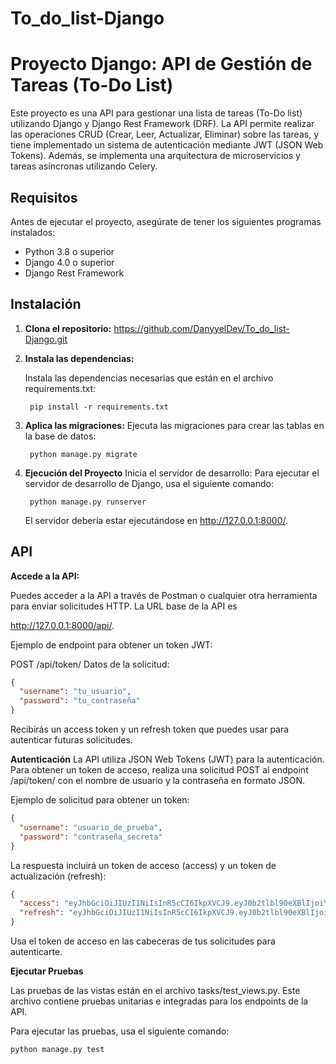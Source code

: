 # To_do_list-Django
# Proyecto Django: API de Gestión de Tareas (To-Do List)

Este proyecto es una API para gestionar una lista de tareas (To-Do list) utilizando Django y Django Rest Framework (DRF). La API permite realizar las operaciones CRUD (Crear, Leer, Actualizar, Eliminar) sobre las tareas, y tiene implementado un sistema de autenticación mediante JWT (JSON Web Tokens). Además, se implementa una arquitectura de microservicios y tareas asíncronas utilizando Celery.

## Requisitos

Antes de ejecutar el proyecto, asegúrate de tener los siguientes programas instalados:

- Python 3.8 o superior
- Django 4.0 o superior
- Django Rest Framework

## Instalación

1. **Clona el repositorio:** 
https://github.com/DanyyelDev/To_do_list-Django.git

2. **Instala las dependencias:**

    Instala las dependencias necesarias que están en el archivo requirements.txt:
        
        pip install -r requirements.txt

3. **Aplica las migraciones:**
    Ejecuta las migraciones para crear las tablas en la base de datos:
        
        python manage.py migrate

3. **Ejecución del Proyecto**
    Inicia el servidor de desarrollo:
    Para ejecutar el servidor de desarrollo de Django, usa el siguiente comando:
        
        python manage.py runserver
    El servidor debería estar ejecutándose en http://127.0.0.1:8000/.


## API
**Accede a la API:**

Puedes acceder a la API a través de Postman o cualquier otra herramienta para enviar solicitudes HTTP. La URL base de la API es 

http://127.0.0.1:8000/api/.

Ejemplo de endpoint para obtener un token JWT:

POST /api/token/
Datos de la solicitud:

```json
{
  "username": "tu_usuario",
  "password": "tu_contraseña"
}
```

Recibirás un access token y un refresh token que puedes usar para autenticar futuras solicitudes.



**Autenticación**
La API utiliza JSON Web Tokens (JWT) para la autenticación. Para obtener un token de acceso, realiza una solicitud POST al endpoint /api/token/ con el nombre de usuario y la contraseña en formato JSON.

Ejemplo de solicitud para obtener un token:

```json
{
  "username": "usuario_de_prueba",
  "password": "contraseña_secreta"
}
```

La respuesta incluirá un token de acceso (access) y un token de actualización (refresh):

```json
{
  "access": "eyJhbGciOiJIUzI1NiIsInR5cCI6IkpXVCJ9.eyJ0b2tlbl90eXBlIjoiYWNjZXNzIiwiZXhwIjoxNzM4MDE4NDY5LCJpYXQiOjE3MzgwMTY2NjksImp0aSI6IjVmOWFlNjQyNDUyYjQzNGI5MTA2MGQ3MTQzOGMzMTEwIiwidXNlcl9pZCI6MX0.VctrrWKGyuVXsuGC0Xm3fDUkTAKFx5wWXi80hjwNb0I",
  "refresh": "eyJhbGciOiJIUzI1NiIsInR5cCI6IkpXVCJ9.eyJ0b2tlbl90eXBlIjoicmVmcmVzaCIsImV4cCI6MTczODEwMzA2OSwiaWF0IjoxNzM4MDE2NjY5LCJqdGkiOiIxZjg3ZmU3ZmJlNDM0Y2I5OTljMTYxZTY5YTc5ZmRjMCIsInVzZXJfaWQiOjF9.5i211gG4wbfcZmgO4Um2BxSgYKxsu4Aa0y10OYP5Tk0"
}
```

Usa el token de acceso en las cabeceras de tus solicitudes para autenticarte.

**Ejecutar Pruebas**

Las pruebas de las vistas están en el archivo tasks/test_views.py. Este archivo contiene pruebas unitarias e integradas para los endpoints de la API.

Para ejecutar las pruebas, usa el siguiente comando:


    python manage.py test
